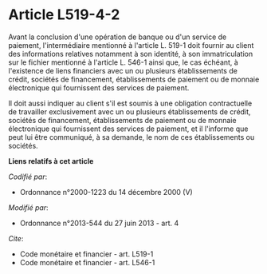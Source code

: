 # Article L519-4-2

Avant la conclusion d'une opération de banque ou d'un service de paiement, l'intermédiaire mentionné à l'article L. 519-1
doit fournir au client des informations relatives notamment à son identité, à son immatriculation sur le fichier mentionné à
l'article L. 546-1 ainsi que, le cas échéant, à l'existence de liens financiers avec un ou plusieurs établissements de
crédit, sociétés de financement, établissements de paiement ou de monnaie électronique qui fournissent des services de
paiement. 

Il doit aussi indiquer au client s'il est soumis à une obligation contractuelle de travailler exclusivement avec un ou
plusieurs établissements de crédit, sociétés de financement, établissements de paiement ou de monnaie électronique qui
fournissent des services de paiement, et il l'informe que peut lui être communiqué, à sa demande, le nom de ces
établissements ou sociétés.

**Liens relatifs à cet article**

_Codifié par_:

  - Ordonnance n°2000-1223 du 14 décembre 2000 (V)

_Modifié par_:

  - Ordonnance n°2013-544 du 27 juin 2013 - art. 4

_Cite_:

  - Code monétaire et financier - art. L519-1
  - Code monétaire et financier - art. L546-1
